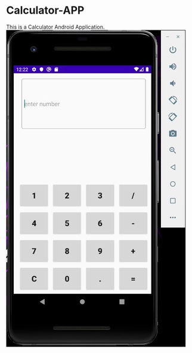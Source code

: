 # Calculator-APP
This is a Calculator Android Application.
![Calc 1](https://github.com/jadonmj/Calculator-APP/blob/main/Calc%201.jpg)
